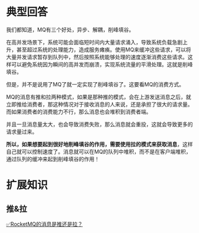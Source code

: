 # 典型回答


我们都知道，MQ有三个好处，异步、解耦，削峰填谷。



在高并发场景下，系统可能会面临短时间内大量请求涌入，导致系统负载急剧上升，甚至超过系统的处理能力，造成服务瘫痪。使用MQ来缓冲这些请求，可以将大量并发请求暂存到队列中，然后按照系统能够处理的速度逐渐消费这些请求。这样可以避免系统因为瞬间的高并发而崩溃，实现系统流量的平滑处理。这就是削峰填谷。



但是，并不是说用了MQ了就一定实现了削峰填谷了。这要看MQ的消费方式。



MQ的消息有推和拉两种模式，如果是那种推的模式，会在上游发送消息之后，就立即推给消费者，那这种情况对于接收消息的人来说，还是承担了很大的请求量。而如果消费者的消费能力不行，那么消息也会堆积到消费者端。



并且一旦消息量太大，也会导致消费失败，那么消息就会重投，这就会导致更多的请求量过来。



**所以，如果想要起到很好地削峰填谷的作用，需要使用拉的模式来获取消息**，这样自己就可以控制速度了。消息就可以在MQ的队列中堆积，而不是在客户端堆积，通过队列的缓冲来起到削峰填谷的作用！



# 扩展知识


## 推&拉
[✅RocketMQ的消息是推还是拉？](https://www.yuque.com/hollis666/qyhor6/bzhy0q)





